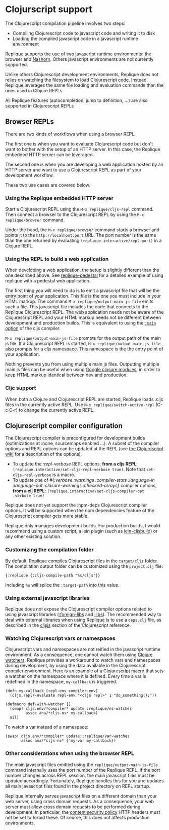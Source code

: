 # Clojurscript support


The Clojurescript compilation pipeline involves two steps:

- Compiling Clojurescript code to javascript code and writing it to disk
- Loading the compiled javascript code in a javascript runtime environment

Replique supports the use of two javascript runtime environments: the browser and [Nashorn](http://www.oracle.com/technetwork/articles/java/jf14-nashorn-2126515.html). Others javascript environments are not currently supported.

Unlike others Clojurescript development environments, Replique does not relies on watching the filesystem to load Clojurescript code. Instead, Replique leverages the same file loading and evaluation commands than the ones used in Clojure REPLs.

All Replique features (autocompletion, jump to definition, ...) are also supported in Clojurescript REPLs

## Browser REPLs

There are two kinds of workflows when using a browser REPL.

The first one is when you want to evaluate Clojurescript code but don't want to bother with the setup of an HTTP server. In this case, the Replique embedded HTTP server can be leveraged.

The second one is when you are developing a web application hosted by an HTTP server and want to use a Clojurescript REPL as part of your development workflow.

These two use cases are covered below.

### Using the Replique embedded HTTP server

Start a Clojurescript REPL using the `M-x replique/cljs-repl` command. Then connect a browser to the Clojurescript REPL by using the `M-x replique/browser` command.
 
Under the hood, the `M-x replique/browser` command starts a browser and points it to the `http://localhost:port` URL. The port number is the same than the one returned by evaluating `(replique.interactive/repl-port)` in a Clojure REPL.

### Using the REPL to build a web application

When developing a web application, the setup is slightly different than the one described above. See [replique-pedestal](https://github.com/EwenG/replique-pedestal) for a detailed example of using replique with a pedestal web application.

The first thing you will need to do is to emit a javascript file that will be the entry point of your application. This file is the one you must include in your HTML markup. The command `M-x replique/output-main-js-file` emits such a file. This javascript file includes the code that connects to the Replique Clojurescript REPL. The web application needs not be aware of the Clojurescript REPL and your HTML markup needs not be different between development and production builds. This is equivalent to using the [`:main` option](https://github.com/clojure/clojurescript/wiki/Compiler-Options#main) of the cljs compiler.

`M-x replique/output-main-js-file` prompts for the output path of the main js file. If a Clojurescript REPL is started, `M-x replique/output-main-js-file` also prompts for a cljs namespace. This namespace is the the entry point of your application.

Nothing prevents you from using multiple main js files. Outputting multiple main js files can be useful when using [Google closure modules](https://github.com/clojure/clojurescript/wiki/Compiler-Options#modules), in order to keep HTML markup identical between dev and production.

### Cljc support

When both a Clojure and Clojurescript REPL are started, Replique loads .cljc files in the currently active REPL. Use `M-x replique/switch-active-repl` (C-c C-r) to change the currently active REPL.

## Clojurescript compiler configuration

The Clojurescript compiler is preconfigured for development builds (optimizations at :none, sourcemaps enabled ...). A subset of the compiler options and REPL options can be updated at the REPL (see [the Clojurescript wiki](https://github.com/clojure/clojurescript/wiki) for a description of the options).

- To update the *:repl-verbose* REPL options, **from a cljs REPL**: `(replique.interactive/set-cljs-repl-verbose true)`. Note that `set-cljs-repl-verbose` is a macro.
- To update one of *#{:verbose :warnings :compiler-stats :language-in :language-out :closure-warnings :checked-arrays}* compiler options, **from a clj REPL**: `(replique.interactive/set-cljs-compiler-opt :verbose true)`

Replique does not yet support the :npm-deps Clojurescript compiler options. It will be supported when the npm dependencies feature of the Clojurescript compiler gets more stable.

Replique only manages development builds. For production builds, I would recommend using a custom script, a lein plugin (such as [lein-cljsbuild](https://github.com/emezeske/lein-cljsbuild)) or any other existing solution.

### Customizing the compilation folder

By default, Replique compiles Clojurescript files in the `target/cljs` folder. The compilation output folder can be customized using the `project.clj` file:

`{:replique {:cljs-compile-path "%s/cljs"}}`

Including `%s` will splice the `:target-path` into this value.

### Using external javascript libraries

Replique does not expose the Clojurescript compiler options related to using javascript libraries ([:foreign-libs](https://github.com/clojure/clojurescript/wiki/Compiler-Options#foreign-libs) and [:libs](https://github.com/clojure/clojurescript/wiki/Compiler-Options#libs)). The recommended way to deal with external libraries when using Replique is to use a `deps.clj` file, as described in the [cljsjs](https://clojurescript.org/reference/dependencies#cljsjs) section of the Clojurescript reference.

### Watching Clojurescript vars or namespaces

Clojurescript vars and namespaces are not reified in the javascript runtime environment. As a consequence, one cannot watch them using
[Clojure watchers](https://clojuredocs.org/clojure.core/add-watch).
Replique provides a workaround to watch vars and namespaces during development, by using the data available in the Clojurescript
compiler environment.
Here is an example of a Clojurescript macro that sets a watcher on the namespace where it is defined. Every time a var is
redefined in the namespace, `my-callback` is triggered.

```
(defn my-callback [repl-env compiler-env]
  (cljs.repl/-evaluate repl-env "<cljs repl>" 1 "do_something();"))

(defmacro def-with-watcher []
  (swap! cljs.env/*compiler* update :replique/ns-watches
         assoc ana/*cljs-ns* my-callback)
  nil)
```

To watch a var instead of a namespace:

```
(swap! cljs.env/*compiler* update :replique/var-watches
       assoc ana/*cljs-ns* {'my-var my-callback})
```

### Other considerations when using the browser REPL

The main javascript files emitted using the `replique/output-main-js-file` command internally uses the port number of the Replique REPL. If the port number changes across REPL session, the main javascript files must be updated accordingly. Fortunately, Replique handles this for you and updates all main javascript files found in the project directory on REPL startup.

Replique internally serves javascript files on a different domain than your web server, using cross domain requests. As a consequence, your web server must allow cross domain requests to be performed during development. In particular, the [content security policy](https://www.owasp.org/index.php/OWASP_Secure_Headers_Project#Content-Security-Policy) HTTP headers must not be set to forbid these. Of course, this does not affects production environments.
